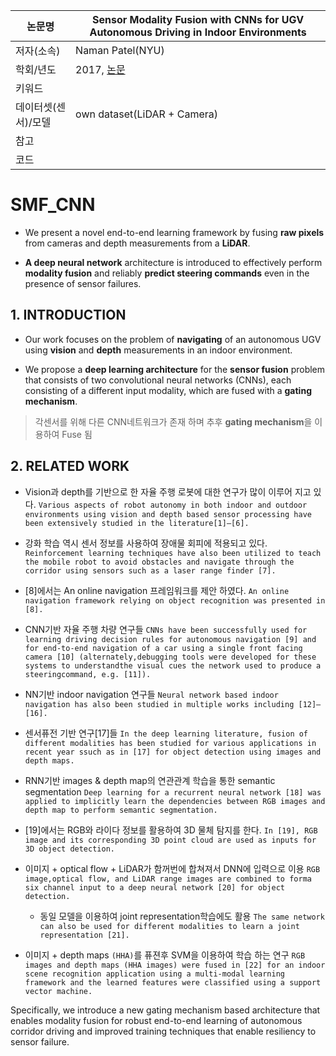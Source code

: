 | 논문명 | Sensor Modality Fusion with CNNs for UGV Autonomous Driving in Indoor Environments |
| --- | --- |
| 저자\(소속\) | Naman Patel\(NYU\) |
| 학회/년도 | 2017, [논문](http://cims.nyu.edu/~achoroma/NonFlash/Papers/SMF_CNN.pdf) |
| 키워드 |   |
| 데이터셋(센서)/모델 | own dataset(LiDAR + Camera) |
| 참고 |  |
| 코드 |  |

# SMF_CNN

- We present a novel end-to-end learning framework by fusing **raw pixels** from cameras and depth measurements from a **LiDAR**. 

- **A deep neural network** architecture is introduced to effectively perform **modality fusion** and reliably **predict steering commands** even in the presence of sensor failures. 

## 1. INTRODUCTION

- Our work focuses on the problem of **navigating** of an autonomous UGV using **vision** and **depth** measurements in an indoor environment. 

- We propose a **deep learning architecture** for the **sensor fusion** problem that consists of two convolutional neural networks (CNNs), each consisting of a different input modality, which are fused with a **gating mechanism**. 

> 각센서를 위해 다른 CNN네트워크가 존재 하며 추후 **gating mechanism**을 이용하여 Fuse 됨 

## 2. RELATED WORK

- Vision과  depth를 기반으로 한 자율 주행 로봇에 대한 연구가 많이 이루어 지고 있다. `Various aspects of robot autonomy in both indoor and outdoor environments using vision and depth based sensor processing have been extensively studied in the literature[1]–[6]. `

- 강화 학습 역시 센서 정보를 사용하여 장애물 회피에 적용되고 있다. `Reinforcement learning techniques have also been utilized to teach the mobile robot to avoid obstacles and navigate through the corridor using sensors such as a laser range finder [7]. `

- [8]에서는 An online navigation 프레임워크를 제안 하였다. `An online navigation framework relying on object recognition was presented in [8]. `

- CNN기반 자율 주행 차량 연구들 `CNNs have been successfully used for learning driving decision rules for autonomous navigation [9] and for end-to-end navigation of a car using a single front facing camera [10] (alternately,debugging tools were developed for these systems to understandthe visual cues the network used to produce a steeringcommand, e.g. [11]). `

- NN기반 indoor navigation 연구들 `Neural network based indoor navigation has also been studied in multiple works including [12]–[16].`

- 센서퓨전 기반 연구[17]들 `In the deep learning literature, fusion of different modalities has been studied for various applications in recent year ssuch as in [17] for object detection using images and depth maps. `


- RNN기반 images & depth map의 연관관계 학습을 통한 semantic segmentation `Deep learning for a recurrent neural network [18] was applied to implicitly learn the dependencies between RGB images and depth map to perform semantic segmentation.`

- [19]에서는 RGB와 라이다 정보를 활용하여 3D 물체 탐지를 한다. `In [19], RGB image and its corresponding 3D point cloud are used as inputs for 3D object detection. `

- 이미지 +  optical flow + LiDAR가 함꺼번에 합쳐져서 DNN에 입력으로 이용 `RGB image,optical flow, and LiDAR range images are combined to forma six channel input to a deep neural network [20] for object detection. `
	- 동일 모델을 이용하여 joint representation학습에도 활용 `The same network can also be used for different modalities to learn a joint representation [21]. `

- 이미지 + depth maps `(HHA)`를 퓨젼후 SVM을 이용하여 학습 하는 연구 `RGB images and depth maps (HHA images) were fused in [22] for an indoor scene recognition application using a multi-modal learning framework and the learned features were classified using a support vector machine.`



Specifically, we introduce a new gating mechanism based architecture that enables modality fusion for robust end-to-end learning of autonomous corridor driving and improved training techniques that enable resiliency to sensor failure. 

<!--stackedit_data:
eyJoaXN0b3J5IjpbNDU3MTA0MDE4XX0=
-->